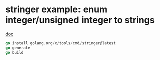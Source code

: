 # stringer example: enum integer/unsigned integer to strings

[doc](https://godoc.org/golang.org/x/tools/cmd/stringer)

```Go
go install golang.org/x/tools/cmd/stringer@latest
go generate
go build
```